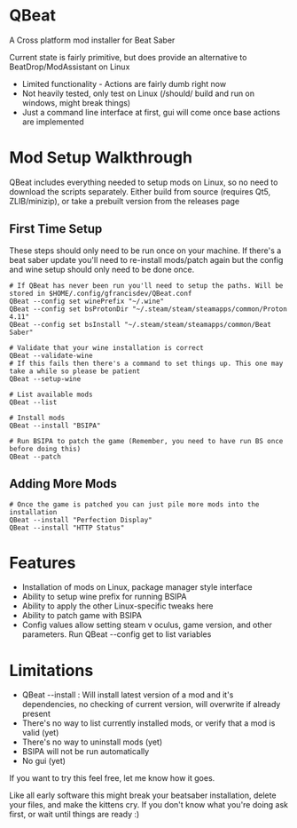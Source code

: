 # QBeat
A Cross platform mod installer for Beat Saber

Current state is fairly primitive, but does provide an alternative to BeatDrop/ModAssistant on Linux
- Limited functionality - Actions are fairly dumb right now
- Not heavily tested, only test on Linux (/should/ build and run on windows, might break things)
- Just a command line interface at first, gui will come once base actions are implemented

# Mod Setup Walkthrough
QBeat includes everything needed to setup mods on Linux, so no need to download the scripts separately. Either build from source (requires Qt5, ZLIB/minizip), or take a prebuilt version from the releases page

## First Time Setup
These steps should only need to be run once on your machine.
If there's a beat saber update you'll need to re-install mods/patch again but the config and wine setup should only need to be done once.

```
# If QBeat has never been run you'll need to setup the paths. Will be stored in $HOME/.config/gfrancisdev/QBeat.conf
QBeat --config set winePrefix "~/.wine"
QBeat --config set bsProtonDir "~/.steam/steam/steamapps/common/Proton 4.11"
QBeat --config set bsInstall "~/.steam/steam/steamapps/common/Beat Saber"

# Validate that your wine installation is correct
QBeat --validate-wine
# If this fails then there's a command to set things up. This one may take a while so please be patient
QBeat --setup-wine

# List available mods
QBeat --list

# Install mods
QBeat --install "BSIPA"

# Run BSIPA to patch the game (Remember, you need to have run BS once before doing this)
QBeat --patch
```

## Adding More Mods
```
# Once the game is patched you can just pile more mods into the installation
QBeat --install "Perfection Display"
QBeat --install "HTTP Status"
```


# Features
- Installation of mods on Linux, package manager style interface
- Ability to setup wine prefix for running BSIPA
- Ability to apply the other Linux-specific tweaks here
- Ability to patch game with BSIPA
- Config values allow setting steam v oculus, game version, and other parameters. Run QBeat --config get to list variables

# Limitations
- QBeat --install : Will install latest version of a mod and it's dependencies, no checking of current version, will overwrite if already present
- There's no way to list currently installed mods, or verify that a mod is valid (yet)
- There's no way to uninstall mods (yet)
- BSIPA will not be run automatically
- No gui (yet)



If you want to try this feel free, let me know how it goes.

Like all early software this might break your beatsaber installation, delete your files, and make the kittens cry. If you don't know what you're doing ask first, or wait until things are ready :)
